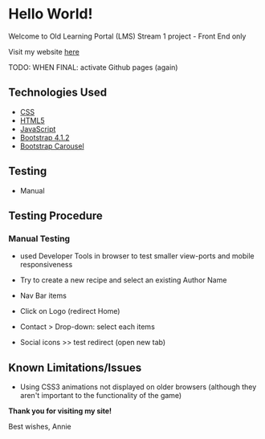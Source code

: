 # Hello World!
Welcome to 
Old Learning Portal (LMS) 
Stream 1 project - Front End only


Visit my website [here](https://coffeeipsum.github.io/lipstickandcode)

TODO: WHEN FINAL: activate Github pages (again)

## Technologies Used
- [CSS](https://developer.mozilla.org/en-US/docs/Web/CSS/CSS3)
- [HTML5](https://developer.mozilla.org/en-US/docs/Web/Guide/HTML/HTML5)
- [JavaScript](https://www.javascript.com/)
- [Bootstrap 4.1.2](https://getbootstrap.com/docs/4.1/getting-started/introduction/)
- [Bootstrap Carousel](https://getbootstrap.com/docs/4.1/components/carousel/)


## Testing 
- Manual

## Testing Procedure

### Manual Testing

- used Developer Tools in browser to test smaller view-ports and mobile responsiveness

- Try to create a new recipe and select an existing Author Name
- Nav Bar items
- Click on Logo (redirect Home)
- Contact > Drop-down: select each items
- Social icons >> test redirect (open new tab)


## Known Limitations/Issues


- Using CSS3 animations not displayed on older browsers (although they aren't important to the functionality of the game)




**Thank you for visiting my site!**

Best wishes,
Annie